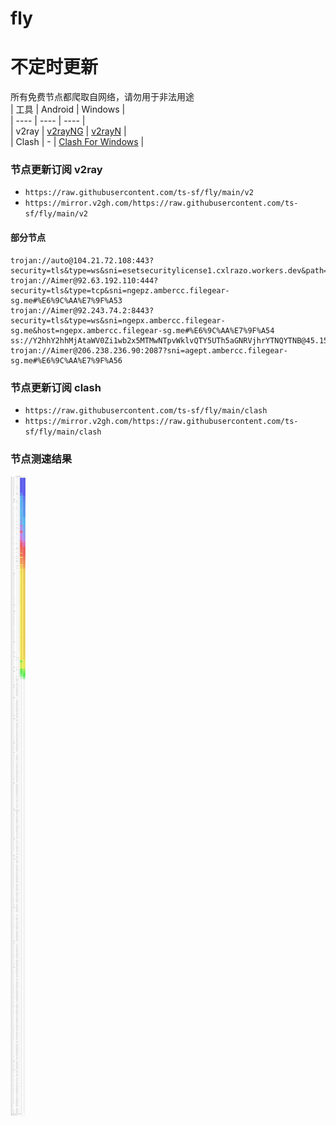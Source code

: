 # fly
# 不定时更新
所有免费节点都爬取自网络，请勿用于非法用途  
|  工具  | Android  | Windows  |  
|  ----  | ----   | ----  |  
| v2ray  | [v2rayNG](https://github.com/2dust/v2rayNG/releases) | [v2rayN](https://github.com/2dust/v2rayN/releases) |  
| Clash  | - | [Clash For Windows](https://github.com/2dust/clashN/releases) | 
  
### 节点更新订阅  v2ray
- `https://raw.githubusercontent.com/ts-sf/fly/main/v2`  
- `https://mirror.v2gh.com/https://raw.githubusercontent.com/ts-sf/fly/main/v2`  

#### 部分节点  
``` 
trojan://auto@104.21.72.108:443?security=tls&type=ws&sni=esetsecuritylicense1.cxlrazo.workers.dev&path=/&host=esetsecuritylicense1.cxlrazo.workers.dev#%E6%9C%AA%E7%9F%A52
trojan://Aimer@92.63.192.110:444?security=tls&type=tcp&sni=ngepz.ambercc.filegear-sg.me#%E6%9C%AA%E7%9F%A53
trojan://Aimer@92.243.74.2:8443?security=tls&type=ws&sni=ngepx.ambercc.filegear-sg.me&host=ngepx.ambercc.filegear-sg.me#%E6%9C%AA%E7%9F%A54
ss://Y2hhY2hhMjAtaWV0Zi1wb2x5MTMwNTpvWklvQTY5UTh5aGNRVjhrYTNQYTNB@45.158.171.60:8080#%E6%9C%AA%E7%9F%A55%20324.4KB%2Fs
trojan://Aimer@206.238.236.90:2087?sni=agept.ambercc.filegear-sg.me#%E6%9C%AA%E7%9F%A56
```
### 节点更新订阅  clash
- `https://raw.githubusercontent.com/ts-sf/fly/main/clash`  
- `https://mirror.v2gh.com/https://raw.githubusercontent.com/ts-sf/fly/main/clash`  

### 节点测速结果
![image](traffic.png)
